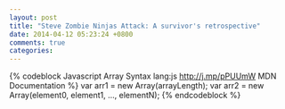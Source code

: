 ```yaml
---
layout: post
title: "Steve Zombie Ninjas Attack: A survivor's retrospective"
date: 2014-04-12 05:23:24 +0800
comments: true
categories: 
---
```


{% codeblock Javascript Array Syntax lang:js http://j.mp/pPUUmW MDN Documentation %}
var arr1 = new Array(arrayLength);
var arr2 = new Array(element0, element1, ..., elementN);
{% endcodeblock %}
